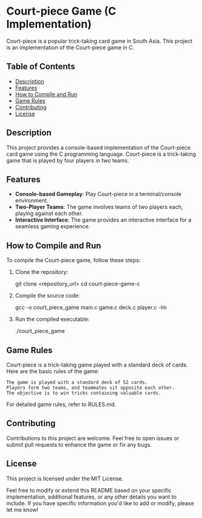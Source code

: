 # Court-piece Game (C Implementation)

Court-piece is a popular trick-taking card game in South Asia. This project is an implementation of the Court-piece game in C.

## Table of Contents

- [Description](#description)
- [Features](#features)
- [How to Compile and Run](#how-to-compile-and-run)
- [Game Rules](#game-rules)
- [Contributing](#contributing)
- [License](#license)

## Description

This project provides a console-based implementation of the Court-piece card game using the C programming language. Court-piece is a trick-taking game that is played by four players in two teams.

## Features

- **Console-based Gameplay**: Play Court-piece in a terminal/console environment.
- **Two-Player Teams**: The game involves teams of two players each, playing against each other.
- **Interactive Interface**: The game provides an interactive interface for a seamless gaming experience.

## How to Compile and Run

To compile the Court-piece game, follow these steps:

1. Clone the repository:

   git clone <repository_url>
   cd court-piece-game-c

2. Compile the source code:

    gcc -o court_piece_game main.c game.c deck.c player.c -lm

3. Run the compiled executable:

    ./court_piece_game
    
## Game Rules

Court-piece is a trick-taking game played with a standard deck of cards. Here are the basic rules of the game:

    The game is played with a standard deck of 52 cards.
    Players form two teams, and teammates sit opposite each other.
    The objective is to win tricks containing valuable cards.

For detailed game rules, refer to RULES.md.

## Contributing

Contributions to this project are welcome. Feel free to open issues or submit pull requests to enhance the game or fix any bugs.

## License

This project is licensed under the MIT License.

Feel free to modify or extend this README based on your specific implementation, additional features, or any other details you want to include. If you have specific information you'd like to add or modify, please let me know!


